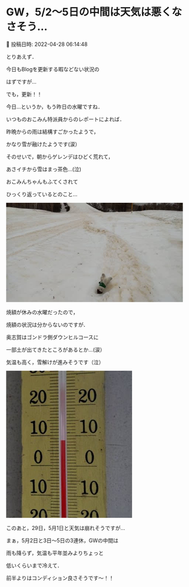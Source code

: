 # GW，5/2～5日の中間は天気は悪くなさそう…

📅 投稿日時: 2022-04-28 06:14:48

とりあえず．


今日もBlogを更新する暇などない状況の


はずですが…





でも，更新！！





今日…というか，もう昨日の水曜ですね．


いつものおこみん特派員からのレポートによれば．


昨晩からの雨は結構すごかったようで，


かなり雪が融けたようです(涙）





そのせいで，朝からゲレンデはひどく荒れて，


あさイチから雪はまっ茶色…(泣)


おこみんちゃんもふてくされて


ひっくり返っているとのこと…




![0ce8263a06bfbcbcf6b989dc9683b22d.jpg](images/0ce8263a06bfbcbcf6b989dc9683b22d.jpg)







焼額が休みの水曜だったので，


焼額の状況は分からないのですが．


奥志賀はゴンドラ側ダウンヒルコースに


一部土が出てきたところがあるとか…(涙）


気温も高く，雪解けが進みそうです（泣）




![3980d5b546766fc1a438f4cc4dac9991.jpg](images/3980d5b546766fc1a438f4cc4dac9991.jpg)







このあと，29日，5月1日と天気は崩れそうですが…


まぁ，5月2日と3日～5日の3連休，GWの中間は


雨も降らず，気温も平年並みよりちょっと


低いくらいまで冷えて．


前半よりはコンディション良さそうです～！！
